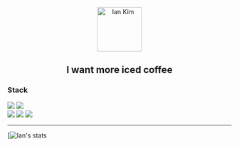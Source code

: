<p align="center">
 <img width="100px" src="https://cdn-icons-png.flaticon.com/512/1102/1102874.png?w=360" align="center" alt="Ian Kim" />

 <h2 align="center">I want more iced coffee</h2>
</p>
<h3> Stack </h3>
<div>
<img src="https://img.shields.io/badge/JavaScript-F7DF1E?style=flat-square&logo=javascript&logoColor=black">
<img src="https://img.shields.io/badge/HTML5-E34F26?style=flat-square&logo=html5&logoColor=white">
<br>
<img src="https://img.shields.io/badge/Verilog-006600?style=flat-square&logo=v&logoColor=black"/>
<img src="https://img.shields.io/badge/SystemVerilog-FF61F6?style=flat-square&logo=stripe&logoColor=black"/>
<img src="https://img.shields.io/badge/UVM-512BD4?style=flat-square&logo=verizon&logoColor=white"/>
</div>

- - -
[![Ian's stats](https://github-readme-stats.vercel.app/api/top-langs/?username=Iankimzz&show_icons&theme=radical)
